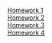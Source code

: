 [Homework 1](https://anoryike.github.io/genius-homework/genius-homework-1/)<br>
[Homework 2](https://anoryike.github.io/genius-homework/genius-homework-2/)<br>
[Homework 3](https://anoryike.github.io/genius-homework/genius-homework-3/)<br>
[Homework 4](https://anoryike.github.io/genius-homework/genius-homework-4/)<br>
